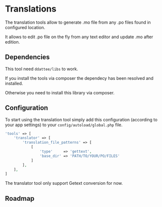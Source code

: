 Translations
============

The translation tools allow to generate .mo file from any .po files found in configured location.

It allows to edit .po file on the fly from any text editor and update .mo after edition.

Dependencies
------------

This tool need `ddattee/libs` to work. 

If you install the tools via composer the dependecy has been resolved and installed.

Otherwise you need to install this library via composer.

Configuration
-------------

To start using the translation tool simply add this configuration (according to your app settings) to your `config/autoload/global.php` file.
```php
'tools' => [
    'translator' => [
        'translation_file_patterns' => [
            [
                'type'     => 'gettext',
                'base_dir' => 'PATH/TO/YOUR/PO/FILES'
            ]
        ],
    ],
]
```

The translator tool only support Getext conversion for now.

Roadmap
-------

